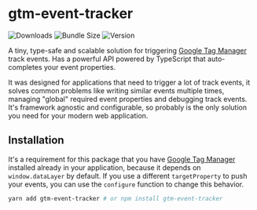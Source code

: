 # gtm-event-tracker

![Downloads](https://img.shields.io/npm/dt/gtm-event-tracker?colorA=000&colorB=000 "Downloads")
![Bundle Size](https://img.shields.io/bundlephobia/minzip/gtm-event-tracker/latest?style=flat&colorA=000&colorB=000&label=bundle%20size "Bundle Size")
![Version](https://img.shields.io/npm/v/gtm-event-tracker?style=flat&colorA=000&colorB=000 "Version")

A tiny, type-safe and scalable solution for triggering [Google Tag Manager](https://tagmanager.google.com) track events. Has a powerful API powered by TypeScript that auto-completes your event properties.

It was designed for applications that need to trigger a lot of track events, it solves common problems like writing similar events multiple times, managing "global" required event properties and debugging track events. It's framework agnostic and configurable, so probably is the only solution you need for your modern web application.


## Installation
It's a requirement for this package that you have [Google Tag Manager](https://tagmanager.google.com) installed already in your application, because it depends on `window.dataLayer` by default. If you use a different `targetProperty` to push your events, you can use the `configure` function to change this behavior.

```bash
yarn add gtm-event-tracker # or npm install gtm-event-tracker
```
